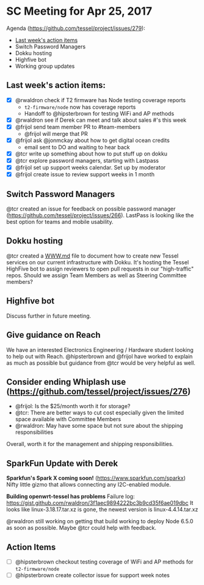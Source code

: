 # SC Meeting for Apr 25, 2017

Agenda (https://github.com/tessel/project/issues/279): 

* [Last week's action items](https://github.com/tessel/project/blob/master/meetings/2017-04-18.md)
* Switch Password Managers
* Dokku hosting
* Highfive bot
* Working group updates

## Last week's action items:

- [X] @rwaldron check if T2 firmware has Node testing coverage reports
  - `t2-firmware/node` now has coverage reports
  - Handoff to @hipsterbrown for testing WiFi and AP methods
- [X] @rwaldron see if Derek can meet and talk about sales #'s this week
- [X] @frijol send team member PR to #team-members
  - @frijol will merge that PR
- [X] @frijol ask @jonmckay about how to get digital ocean credits
  - email sent to DO and waiting to hear back
- [X] @tcr write up something about how to put stuff up on dokku
- [X] @tcr explore password managers, starting with Lastpass
- [X] @frijol set up support weeks calendar. Set up by moderator
- [X] @frijol create issue to review support weeks in 1 month

## Switch Password Managers

@tcr created an issue for feedback on possible password manager (https://github.com/tessel/project/issues/266). LastPass is looking like the best option for teams and mobile usability.

## Dokku hosting

@tcr created a [WWW.md](https://github.com/tessel/project/blob/master/WWW.md) file to document how to create new Tessel services on our current infrastructure with Dokku. It's hosting the Tessel HighFive bot to assign reviewers to open pull requests in our "high-traffic" repos. Should we assign Team Members as well as Steering Committee members?

## Highfive bot

Discuss further in future meeting. 

## Give guidance on Reach

We have an interested Electronics Engineering / Hardware student looking to help out with Reach. @hipsterbrown and @frijol have worked to explain as much as possible but guidance from @tcr would be very helpful as well. 

## Consider ending Whiplash use (https://github.com/tessel/project/issues/276)

- @frijol: Is the $25/month worth it for storage?
- @tcr: There are better ways to cut cost especially given the limited space available with Committee Members
- @rwaldron: May have some space but not sure about the shipping responsibilities

Overall, worth it for the management and shipping responsibilities.

## SparkFun Update with Derek

**Sparkfun's Spark X coming soon!** (https://www.sparkfun.com/sparkx)
Nifty little gizmo that allows connecting any I2C-enabled module. 

**Building openwrt-tessel has problems**
Failure log: https://gist.github.com/rwaldron/3f1aec9894222bc3b9cd35f6ae019dbc
It looks like linux-3.18.17.tar.xz is gone, the newest version is linux-4.4.14.tar.xz

@rwaldron still working on getting that build working to deploy Node 6.5.0 as soon as possible. Maybe @tcr could help with feedback.

## Action Items

- [ ] @hipsterbrown checkout testing coverage of WiFi and AP methods for `t2-firmware/node`
- [ ] @hipsterbrown create collector issue for support week notes
